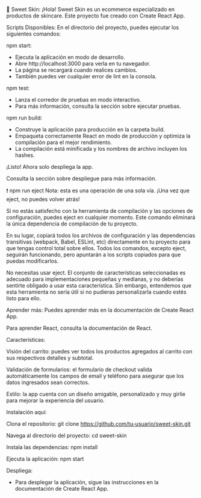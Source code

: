 🧴 Sweet Skin:
¡Hola! Sweet Skin es un ecommerce especializado en productos de skincare. Este proyecto fue creado con Create React App.

Scripts Disponibles:
En el directorio del proyecto, puedes ejecutar los siguientes comandos:

npm start:
- Ejecuta la aplicación en modo de desarrollo.
- Abre http://localhost:3000 para verla en tu navegador.
- La página se recargará cuando realices cambios.
- También puedes ver cualquier error de lint en la consola.

npm test:
- Lanza el corredor de pruebas en modo interactivo.
- Para más información, consulta la sección sobre ejecutar pruebas.

npm run build:
- Construye la aplicación para producción en la carpeta build.
- Empaqueta correctamente React en modo de producción y optimiza la compilación para el mejor rendimiento.
- La compilación está minificada y los nombres de archivo incluyen los hashes.

¡Listo! Ahora solo despliega la app.

Consulta la sección sobre despliegue para más información.

❗ npm run eject
Nota: esta es una operación de una sola vía. ¡Una vez que eject, no puedes volver atrás!

Si no estás satisfecho con la herramienta de compilación y las opciones de configuración, puedes eject en cualquier momento. Este comando eliminará la única dependencia de compilación de tu proyecto.

En su lugar, copiará todos los archivos de configuración y las dependencias transitivas (webpack, Babel, ESLint, etc) directamente en tu proyecto para que tengas control total sobre ellos. Todos los comandos, excepto eject, seguirán funcionando, pero apuntarán a los scripts copiados para que puedas modificarlos.

No necesitas usar eject. El conjunto de características seleccionadas es adecuado para implementaciones pequeñas y medianas, y no deberías sentirte obligado a usar esta característica. Sin embargo, entendemos que esta herramienta no sería útil si no pudieras personalizarla cuando estés listo para ello.

Aprender más:
Puedes aprender más en la documentación de Create React App.

Para aprender React, consulta la documentación de React.

Características:

Visión del carrito: puedes ver todos los productos agregados al carrito con sus respectivos detalles y subtotal.

Validación de formularios: el formulario de checkout valida automáticamente los campos de email y teléfono para asegurar que los datos ingresados sean correctos.

Estilo: la app cuenta con un diseño amigable, personalizado y muy girlie para mejorar la experiencia del usuario.

Instalación aquí:

Clona el repositorio:
git clone https://github.com/tu-usuario/sweet-skin.git

Navega al directorio del proyecto:
cd sweet-skin

Instala las dependencias:
npm install

Ejecuta la aplicación:
npm start

Despliega:
- Para desplegar la aplicación, sigue las instrucciones en la documentación de Create React App.